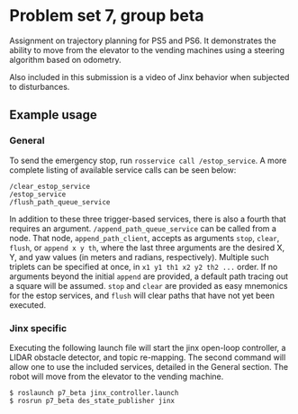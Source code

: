 # Problem set 7, group beta

Assignment on trajectory planning for PS5 and PS6.  It demonstrates the ability to move from the elevator to the vending machines using a steering algorithm based on odometry. 

Also included in this submission is a video of Jinx behavior when subjected to disturbances.

## Example usage

### General

To send the emergency stop, run `rosservice call /estop_service`.  A
more complete listing of available service calls can be seen below:

```
/clear_estop_service
/estop_service
/flush_path_queue_service
```

In addition to these three trigger-based services, there is also a
fourth that requires an argument.  `/append_path_queue_service` can be
called from a node.  That node, `append_path_client`, accepts as
arguments `stop`, `clear`, `flush`, or `append x y th`, where the last
three arguments are the desired X, Y, and yaw values (in meters and
radians, respectively).  Multiple such triplets can be specified at
once, in `x1 y1 th1 x2 y2 th2 ...` order.  If no arguments beyond the
initial `append` are provided, a default path tracing out a square
will be assumed. `stop` and `clear` are provided as easy mnemonics for
the estop services, and `flush` will clear paths that have not yet
been executed.


### Jinx specific

Executing the following launch file will start the jinx open-loop
controller, a LIDAR obstacle detector, and topic re-mapping. The
second command will allow one to use the included services, detailed
in the General section. The robot will move from the elevator to the
vending machine.

```
$ roslaunch p7_beta jinx_controller.launch
$ rosrun p7_beta des_state_publisher jinx
```